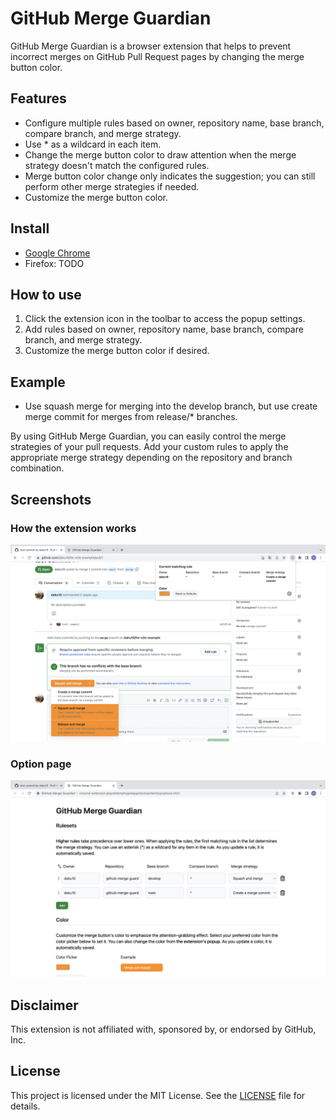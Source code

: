 # GitHub Merge Guardian

GitHub Merge Guardian is a browser extension that helps to prevent incorrect merges on GitHub Pull Request pages by changing the merge button color.

## Features

- Configure multiple rules based on owner, repository name, base branch, compare branch, and merge strategy.
- Use * as a wildcard in each item.
- Change the merge button color to draw attention when the merge strategy doesn't match the configured rules.
- Merge button color change only indicates the suggestion; you can still perform other merge strategies if needed.
- Customize the merge button color.

## Install

- [Google Chrome](https://chrome.google.com/webstore/detail/github-merge-guardian/lnnbjejjanhgjakiobppbbchlgbbglio)
- Firefox: TODO

## How to use

1. Click the extension icon in the toolbar to access the popup settings.
2. Add rules based on owner, repository name, base branch, compare branch, and merge strategy.
3. Customize the merge button color if desired.

## Example

- Use squash merge for merging into the develop branch, but use create merge commit for merges from release/* branches.

By using GitHub Merge Guardian, you can easily control the merge strategies of your pull requests. Add your custom rules to apply the appropriate merge strategy depending on the repository and branch combination.

## Screenshots

### How the extension works

<img src="screenshots/ss1.png">

### Option page

<img src="screenshots/ss2.png">

## Disclaimer

This extension is not affiliated with, sponsored by, or endorsed by GitHub, Inc.

## License

This project is licensed under the MIT License. See the [LICENSE](LICENSE) file for details.
